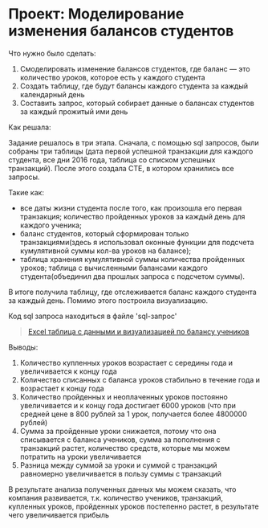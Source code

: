 # Проект: Моделирование изменения балансов студентов

Что нужно было сделать: 

1. Смоделировать изменение балансов студентов, где баланс — это количество уроков, которое есть у каждого студента
2. Создать таблицу, где будут балансы каждого студента за каждый календарный день
3. Составить запрос, который собирает данные о балансах студентов за каждый прожитый ими день

Как решала: 

Задание решалось в три этапа. Сначала, с помощью sql запросов, были собраны три таблицы (дата первой успешной транзакции для каждого студента, все дни 2016 года, таблица со списком успешных транзакций). После этого создала CTE, в котором хранились все запросы. 

Такие как: 
- все даты жизни студента после того, как произошла его первая транзакция; количество пройденных уроков за каждый день для каждого ученика; 
- баланс студентов, который сформирован только транзакциями(здесь я использовал оконные функции для подсчета кумулятивной суммы кол-ва уроков на балансе); 
- таблица хранения кумулятивной суммы количества пройденных уроков; таблица с вычисленными балансами каждого студента(объединил два прошлых запроса с подсчетом суммы). 

В итоге получила таблицу, где отслеживается баланс каждого студента за каждый день. Помимо этого построила визуализацию.

Код sql запроса находиться в файле 'sql-запрос'

> <a href="https://docs.google.com/spreadsheets/d/1QzAQwFeuVdxwSPwIzK2o1VPz-lYDMpgo/edit?usp=sharing&ouid=112922628303316243157&rtpof=true&sd=true"> Excel таблица с данными и визуализацией по балансу учеников</a> 

Выводы:

1. Количество купленных уроков возрастает с середины года и увеличивается к концу года
2. Количество списанных с баланса уроков стабильно в течение года и возрастает к концу года
3. Количество пройденных и неоплаченных уроков постоянно увеличивается и к концу года достигает 6000 уроков (что при средней цене в 800 рублей за 1 урок, получается более 4800000 рублей)
4. Сумма за пройденные уроки снижается, потому что она списывается с баланса учеников, сумма за пополнения с транзакций растет, количество средств, которые мы можем потратить на уроки увеличивается
5. Разница между суммой за уроки и суммой с транзакций равномерно увеличивается в пользу суммы с транзакций

В результате анализа полученных данных мы можем сказать, что компания развивается, т.к. количество учеников, транзакций, купленных уроков, пройденных уроков постепенно растет, в результате чего увеличивается прибыль
